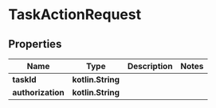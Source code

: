 
# TaskActionRequest

## Properties
Name | Type | Description | Notes
------------ | ------------- | ------------- | -------------
**taskId** | **kotlin.String** |  | 
**authorization** | **kotlin.String** |  | 



